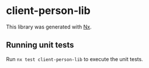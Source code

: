 # client-person-lib

This library was generated with [Nx](https://nx.dev).

## Running unit tests

Run `nx test client-person-lib` to execute the unit tests.
